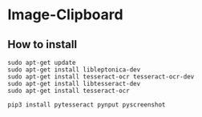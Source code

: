 # Image-Clipboard


## How to install

```
sudo apt-get update
sudo apt-get install libleptonica-dev 
sudo apt-get install tesseract-ocr tesseract-ocr-dev
sudo apt-get install libtesseract-dev
sudo apt-get install tesseract-ocr

pip3 install pytesseract pynput pyscreenshot
```